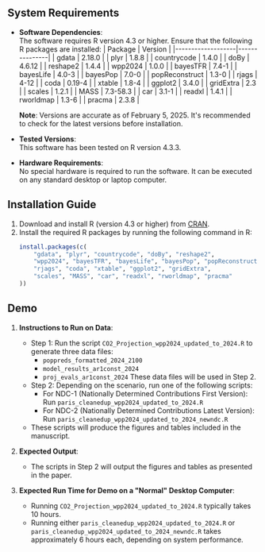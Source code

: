 ## System Requirements
- **Software Dependencies**:  
  The software requires R version 4.3 or higher. Ensure that the following R packages are installed:
  | Package           | Version       |
  |-------------------|---------------|
  | gdata             | 2.18.0        |
  | plyr              | 1.8.8         |
  | countrycode       | 1.4.0         |
  | doBy              | 4.6.12        |
  | reshape2          | 1.4.4         |
  | wpp2024           | 1.0.0         |
  | bayesTFR          | 7.4-1         |
  | bayesLife         | 4.0-3         |
  | bayesPop          | 7.0-0         |
  | popReconstruct    | 1.3-0         |
  | rjags             | 4-12          |
  | coda              | 0.19-4        |
  | xtable            | 1.8-4         |
  | ggplot2           | 3.4.0         |
  | gridExtra         | 2.3           |
  | scales            | 1.2.1         |
  | MASS              | 7.3-58.3      |
  | car               | 3.1-1         |
  | readxl            | 1.4.1         |
  | rworldmap         | 1.3-6         |
  | pracma            | 2.3.8         |

  **Note**: Versions are accurate as of February 5, 2025. It's recommended to check for the latest versions before installation.

- **Tested Versions**:  
  This software has been tested on R version 4.3.3.

- **Hardware Requirements**:  
  No special hardware is required to run the software. It can be executed on any standard desktop or laptop computer.

## Installation Guide
1. Download and install R (version 4.3 or higher) from [CRAN](https://cran.r-project.org/).
2. Install the required R packages by running the following command in R:
   ```R
   install.packages(c(
       "gdata", "plyr", "countrycode", "doBy", "reshape2", 
       "wpp2024", "bayesTFR", "bayesLife", "bayesPop", "popReconstruct", 
       "rjags", "coda", "xtable", "ggplot2", "gridExtra", 
       "scales", "MASS", "car", "readxl", "rworldmap", "pracma"
   ))
   
## Demo
1. **Instructions to Run on Data**:
   - Step 1: Run the script `CO2_Projection_wpp2024_updated_to_2024.R` to generate three data files:
     - `poppreds_formatted_2024_2100`
     - `model_results_ar1const_2024`
     - `proj_evals_ar1const_2024`
     These data files will be used in Step 2.
   - Step 2: Depending on the scenario, run one of the following scripts:
     - For NDC-1 (Nationally Determined Contributions First Version):  
       Run `paris_cleanedup_wpp2024_updated_to_2024.R`
     - For NDC-2 (Nationally Determined Contributions Latest Version):  
       Run `paris_cleanedup_wpp2024_updated_to_2024_newndc.R`
   - These scripts will produce the figures and tables included in the manuscript.

2. **Expected Output**:
   - The scripts in Step 2 will output the figures and tables as presented in the paper.

3. **Expected Run Time for Demo on a "Normal" Desktop Computer**:
   - Running `CO2_Projection_wpp2024_updated_to_2024.R` typically takes 10 hours.
   - Running either `paris_cleanedup_wpp2024_updated_to_2024.R` or `paris_cleanedup_wpp2024_updated_to_2024_newndc.R` takes approximately 6 hours each, depending on system performance.

